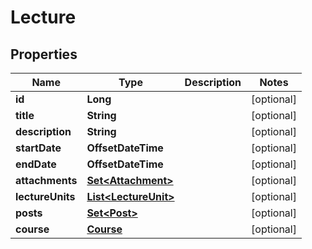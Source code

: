 

# Lecture


## Properties

| Name | Type | Description | Notes |
|------------ | ------------- | ------------- | -------------|
|**id** | **Long** |  |  [optional] |
|**title** | **String** |  |  [optional] |
|**description** | **String** |  |  [optional] |
|**startDate** | **OffsetDateTime** |  |  [optional] |
|**endDate** | **OffsetDateTime** |  |  [optional] |
|**attachments** | [**Set&lt;Attachment&gt;**](Attachment.md) |  |  [optional] |
|**lectureUnits** | [**List&lt;LectureUnit&gt;**](LectureUnit.md) |  |  [optional] |
|**posts** | [**Set&lt;Post&gt;**](Post.md) |  |  [optional] |
|**course** | [**Course**](Course.md) |  |  [optional] |



